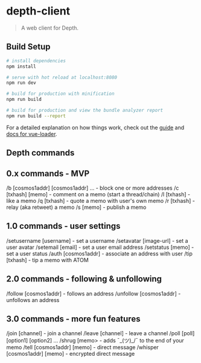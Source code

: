 # depth-client

> A web client for Depth.

## Build Setup

``` bash
# install dependencies
npm install

# serve with hot reload at localhost:8080
npm run dev

# build for production with minification
npm run build

# build for production and view the bundle analyzer report
npm run build --report
```

For a detailed explanation on how things work, check out the [guide](http://vuejs-templates.github.io/webpack/) and [docs for vue-loader](http://vuejs.github.io/vue-loader).

## Depth commands

## 0.x commands - MVP
/b [cosmos1addr] [cosmos1addr] ... - block one or more addresses
/c [txhash] [memo] - comment on a memo (start a thread/chain)
/l [txhash] - like a memo
/q [txhash] - quote a memo with user's own memo
/r [txhash] - relay (aka retweet) a memo
/s [memo] - publish a memo

## 1.0 commands - user settings

/setusername [username] - set a username
/setavatar [image-url] - set a user avatar
/setemail [email] - set a user email address
/setstatus [memo] - set a user status
/auth [cosmos1addr] - associate an address with user
/tip [txhash] - tip a memo with ATOM

## 2.0 commands - following & unfollowing

/follow [cosmos1addr] - follows an address
/unfollow [cosmos1addr] - unfollows an address

## 3.0 commands - more fun features

/join [channel] - join a channel
/leave [channel] - leave a channel
/poll [poll] [option1] [option2] ...
/shrug [memo> - adds ¯\_(ツ)_/¯ to the end of your memo
/tell [cosmos1addr] [memo] - direct message
/whisper [cosmos1addr] [memo] - encrypted direct message
